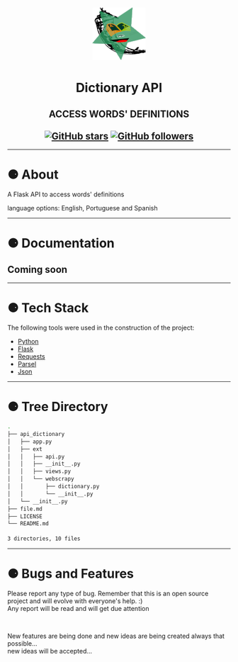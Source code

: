 <h1 align="center">
  <img alt="icon" src="./.images/logo.png">
</h1>
<h1 align="center">Dictionary API</h1>
<h2 align="center" >
ACCESS WORDS' DEFINITIONS<br><br>
    <a href="https://github.com/PabloEmidio/api-dictionary/stargazers"><img alt="GitHub stars" src="https://img.shields.io/github/stars/PabloEmidio/api-dictionary?style=social"></a>
    <a href="https://github.com/PabloEmidio"><img alt="GitHub followers" src="https://img.shields.io/github/followers/PabloEmidio?label=Follow%20me&style=social"></a>
</h2>

---

# ⚈ About
A Flask API to access words' definitions

language options: English, Portuguese and Spanish

---


# ⚈ Documentation

## Coming soon

---

# ⚈ Tech Stack

The following tools were used in the construction of the project:

- [Python](https://www.python.org/)
- [Flask](https://flask.palletsprojects.com/en/2.0.x/tutorial/)
- [Requests](https://docs.python-requests.org/en/master/index.html)
- [Parsel](https://pypi.org/project/parsel/)
- [Json](https://www.json.org/json-en.html)

---
# ⚈ Tree Directory

``` bash
.
├── api_dictionary
│   ├── app.py
│   ├── ext
│   │   ├── api.py
│   │   ├── __init__.py
│   │   ├── views.py
│   │   └── webscrapy
│   │       ├── dictionary.py
│   │       └── __init__.py
│   └── __init__.py
├── file.md
├── LICENSE
└── README.md

3 directories, 10 files
```

---

# ⚈ Bugs and Features
<p>
Please report any type of bug. Remember that this is an open source project and will evolve with everyone's help. :)<br>
Any report will be read and will get due attention
</p><br>
<p>
New features are being done and new ideas are being created always that possible...<br>
new ideas will be accepted...
</p>

